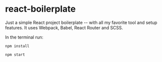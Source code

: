# react-boilerplate

Just a simple React project boilerplate -- with all my favorite tool and setup features. It uses Webpack, Babel, React Router and SCSS.

In the terminal run:

`npm install`

`npm start`
